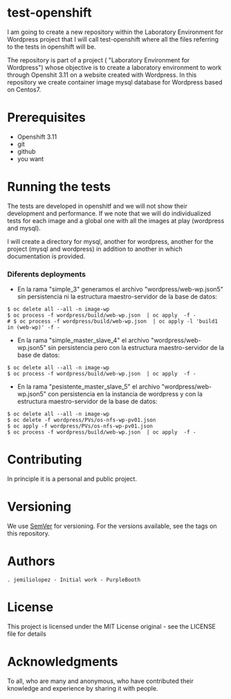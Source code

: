 # test-openshift

I am going to create a new repository within the Laboratory Environment for Wordpress project that I will call test-openshift where all the files referring to the tests in openshift will be.

The repository is part of a project ( "Laboratory Environment for Wordpress")  whose objective  is to create a laboratory environment to work through Openshit 3.11 on a website created with Wordpress. In this repository we create container image mysql database for Wordpress based on Centos7.

# Prerequisites
   - Openshift 3.11
   - git
   - github
   - you want
   
# Running the tests
 
 The tests are developed in openshitf and we will not show their development and performance. If we note that we will do individualized tests for each image and a global one with all the images at play (wordpress and mysql).
 
 I will create a directory for mysql, another for wordpress, another for the project (mysql and wordpress) in addition to another in which documentation is provided.
 
### Diferents deployments

  - En la rama "simple_3" generamos el archivo "wordpress/web-wp.json5" sin persistencia ni la estructura maestro-servidor de la base de datos:


```
$ oc delete all --all -n image-wp
$ oc process -f wordpress/build/web-wp.json  | oc apply  -f - 
# $ oc process -f wordpress/build/web-wp.json  | oc apply -l 'build1 in (web-wp)' -f - 

```
   - En la rama "simple_master_slave_4" el archivo "wordpress/web-wp.json5" sin persistencia pero con la estructura maestro-servidor de la base de datos:
   
```
$ oc delete all --all -n image-wp
$ oc process -f wordpress/build/web-wp.json  | oc apply  -f - 

```
   - En la rama "pesistente_master_slave_5" el archivo "wordpress/web-wp.json5" con persistencia en la instancia de wordpress y con  la estructura maestro-servidor de la base de datos:
   
```
$ oc delete all --all -n image-wp
$ oc delete -f wordpress/PVs/os-nfs-wp-pv01.json 
$ oc apply -f wordpress/PVs/os-nfs-wp-pv01.json
$ oc process -f wordpress/build/web-wp.json  | oc apply  -f - 

```
   
   
# Contributing

In principle it is a personal and public project.

# Versioning

We use [SemVer](https://semver.org/) for versioning. For the versions available, see the tags on this repository.

# Authors

    . jemiliolopez - Initial work - PurpleBooth


# License

This project is licensed under the MIT License original - see the LICENSE file for details

# Acknowledgments
 To all, who are many and anonymous, who have contributed their knowledge and experience by sharing it with people.



